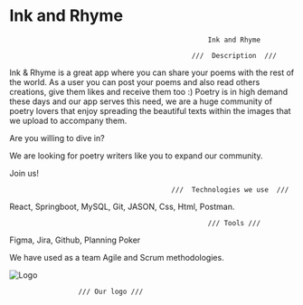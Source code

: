 # Ink and Rhyme
                                                     Ink and Rhyme
                      
                                                 ///  Description  ///

Ink & Rhyme is a great app where you can share your poems with the rest of the world. As a user you can post your poems and also read others creations, give them likes and receive them too :)
Poetry is in high demand these days and our app serves this need, we are a huge community of poetry lovers that enjoy spreading the beautiful texts within the images that we upload to accompany them.

Are you willing to dive in?

We are looking for poetry writers like you to expand our community.

Join us!

                                            ///  Technologies we use  ///

React, Springboot, MySQL, Git, JASON, Css, Html, Postman.

                                                     /// Tools ///

Figma, Jira, Github, Planning Poker

We have used as a team Agile and Scrum methodologies.

![Logo](https://user-images.githubusercontent.com/119578803/228013529-30cee862-6423-4226-9c1b-6f3a01e77e01.png)

                     /// Our logo ///
